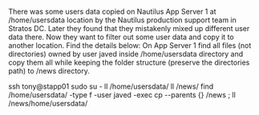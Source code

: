 There was some users data copied on Nautilus App Server 1 at /home/usersdata location by the Nautilus production support team in Stratos DC. Later they found that they mistakenly mixed up different user data there. Now they want to filter out some user data and copy it to another location. Find the details below:
On App Server 1 find all files (not directories) owned by user javed inside /home/usersdata directory and copy them all while keeping the folder structure (preserve the directories path) to /news directory.

ssh tony@stapp01
sudo su -
ll /home/usersdata/
ll /news/
find /home/usersdata/ -type f -user javed -exec cp --parents {} /news \;
ll /news/home/usersdata/
